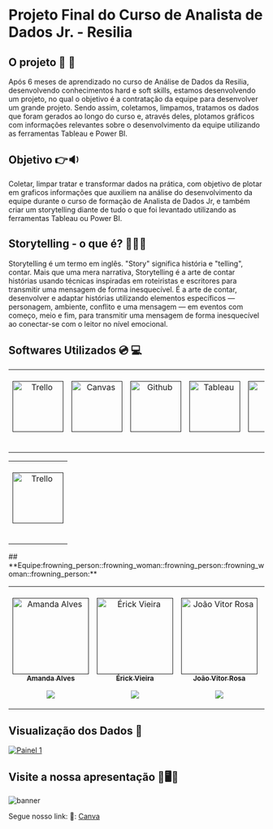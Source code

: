 # Projeto Final do Curso de Analista de Dados Jr. - Resilia

## **O projeto :open_book:	:movie_camera:**
  Após 6 meses de aprendizado no curso de Análise de Dados da Resilia, desenvolvendo conhecimentos hard e soft skills, estamos desenvolvendo um projeto, no qual o objetivo é a contratação da equipe para desenvolver um grande projeto. Sendo assim, coletamos, limpamos, tratamos os dados que foram gerados ao longo do curso e, através deles, plotamos gráficos com informações relevantes sobre o desenvolvimento da equipe utilizando as ferramentas Tableau e Power BI.

## **Objetivo :point_right::sound:**
  Coletar, limpar tratar e transformar dados na prática, com objetivo de plotar em graficos informações que auxiliem na análise do desenvolvimento da equipe durante o curso de formação de Analista de Dados Jr, e também criar um storytelling diante de tudo o que foi levantado utilizando as ferramentas Tableau ou Power BI.
 
 ## **Storytelling - o que é? 	:teacher::mag_right:**
   Storytelling é um termo em inglês. "Story" significa história e "telling", contar. Mais que uma mera narrativa, Storytelling é a arte de contar histórias usando técnicas inspiradas em roteiristas e escritores para transmitir uma mensagem de forma inesquecível. É a arte de contar, desenvolver e adaptar histórias utilizando elementos específicos — personagem, ambiente, conflito e uma mensagem — em eventos com começo, meio e fim, para transmitir uma mensagem de forma inesquecível ao conectar-se com o leitor no nível emocional.


## **Softwares Utilizados :cd: :computer:**


<table align="center">

  <td align="center"><br>
        <a href="">
            <img src="https://cdn.jsdelivr.net/gh/devicons/devicon/icons/trello/trello-plain-wordmark.svg" width="100px;" alt="Trello" style="max-width:100%;" style="max-width:100%;" />
            <br><sub><b></b></sub><br>
        <p align="center">
            </a>
</td>
  <td align="center"><br>
        <a href="">
            <img src="https://i.ibb.co/pxjbzyh/canva-removebg-preview.png" width="100px;" alt="Canvas" style="max-width:100%;">
            <br><sub><b></b></sub><br>
        <p align="center">
       </p>
</td>
<td align="center"><br>
        <a href="">
            <img src="https://cdn.jsdelivr.net/gh/devicons/devicon/icons/github/github-original-wordmark.svg" width="100px;" alt="Github" style="max-width:100%;">
            <br><sub><b></b></sub><br>
        <p align="center">
       </p> 
 </td>
  <td align="center"><br>
        <a href="">
            <img src="https://i.ibb.co/crCrKV6/TABLEAU-removebg-preview.png" width="100px;" alt="Tableau" style="max-width:100%;">
            <br><sub><b></b></sub><br>
        <p align="center">
       </p>
    </td>
  <td align="center"><br>
        <a href="">
            <img src="https://i.ibb.co/RpSzy14/sheets-removebg-preview.png" width="100px;" alt="sheets" style="max-width:100%;">
            <br><sub><b></b></sub><br>
        <p align="center">
       </p>
    </td>
</table>

<table align="center">
  <td align="center"><br>
        <a href="">
            <img src="https://i.ibb.co/Ky4r6Kp/discord-removebg-preview.png" width="100px;" alt="Trello" style="max-width:100%;" style="max-width:100%;" />
            <br><sub><b></b></sub><br>
        <p align="center">
            </a>
</table>
## **Equipe:frowning_person::frowning_woman::frowning_person::frowning_woman::frowning_person:**
<table align="center">
  
  <td align="center"><br>
        <a href="">
            <img src="https://i.imgur.com/c4HKS4y.png" title="source: imgur.com" width="150px;" alt="Amanda Alves" style="max-width:100%;">
            <br><sub><b>Amanda Alves</b></sub><br>
        <p align="center">
            </a>    
            <a href="https://github.com/AmandaAlR">
                   <img src="https://img.shields.io/badge/-Github-000?style=flat-square&logo=Github&logoColor=white&link=https://github.com/AmandaAlR">
            </a>
       </p>
</td>
  <td align="center"><br>
        <a href="">
            <img src="https://i.imgur.com/nRmIkBI.png" width="150px;" alt="Érick Vieira" style="max-width:100%;">
            <br><sub><b>Érick Vieira</b></sub><br>
        <p align="center">
            </a>    
            <a href="https://github.com/XxMeckxX">
                   <img src="https://img.shields.io/badge/-Github-000?style=flat-square&logo=Github&logoColor=white&link=https://github.com/XxMeckxX">
            </a>
       </p>
</td>
<td align="center"><br>
        <a href="">
            <img src="https://i.imgur.com/5LmfbuP.png" width="150px;" align="center"; alt="João Vitor Rosa" style="max-width:100%;">
            <br><sub><b>João Vitor Rosa</b></sub><br>
        <p align="center">
            </a>    
            <a href="https://github.com/joaorosa2">
                   <img src="https://img.shields.io/badge/-Github-000?style=flat-square&logo=Github&logoColor=white&link=https://github.com/joaorosa2">
            </a>
       </p>
       
 </td>
  <td align="center"><br>
        <a href="">
            <img src="https://i.imgur.com/okbsdTy.png" width="150px;" alt="Marcus Vinicius" style="max-width:100%;">
            <br><sub><b>Marcus Vinicius</b></sub><br>
        <p align="center">
            </a>    
            <a href="https://github.com/marcus-vn-santos">
                   <img src="https://img.shields.io/badge/-Github-000?style=flat-square&logo=Github&logoColor=white&link=https://github.com/marcus-vn-santos">
            </a>
       </p>
    </td>
  <td align="center"><br>
        <a href="">
            <img src="https://i.imgur.com/AArv5Cu.png" width="150px;" alt="Stephanie Fernandes" style="max-width:100%;">
            <br><sub><b>Stephanie Fernandes</b></sub><br>
        <p align="center">
            </a>    
            <a href="https://github.com/stefernandes23">
                   <img src="https://img.shields.io/badge/-Github-000?style=flat-square&logo=Github&logoColor=white&link=https://github.com/stefernandes23">
            </a>
       </p>
       
       
       
</td>
</td>
</table>


## **Visualização dos Dados 	:game_die:**
<div class='tableauPlaceholder' id='viz1668083964162' style='position: relative'><noscript><a href='#'><img alt='Painel 1 ' src='https:&#47;&#47;public.tableau.com&#47;static&#47;images&#47;Pr&#47;Projeto_16677775291320&#47;Painel1&#47;1_rss.png' style='border: none' /></a></noscript><object class='tableauViz'  style='display:none;'><param name='host_url' value='https%3A%2F%2Fpublic.tableau.com%2F' /> <param name='embed_code_version' value='3' /> <param name='site_root' value='' /><param name='name' value='Projeto_16677775291320&#47;Painel1' /><param name='tabs' value='no' /><param name='toolbar' value='yes' /><param name='static_image' value='https:&#47;&#47;public.tableau.com&#47;static&#47;images&#47;Pr&#47;Projeto_16677775291320&#47;Painel1&#47;1.png' /> <param name='animate_transition' value='yes' /><param name='display_static_image' value='yes' /><param name='display_spinner' value='yes' /><param name='display_overlay' value='yes' /><param name='display_count' value='yes' /><param name='language' value='pt-BR' /></object></div>               

## **Visite a nossa apresentação 	:art::desktop_computer::movie_camera:**

![banner](https://media.giphy.com/media/MASs6x7KKEIXvlKJKN/giphy.gif)

Segue nosso link: :link::
 [Canva](https://www.canva.com/design/DAFO4J8xzTs/y1UIW9NqJAzympSYe5q3Sg/view?utm_content=DAFO4J8xzTs&utm_campaign=designshare&utm_medium=link&utm_source=homepage_design_menu) 